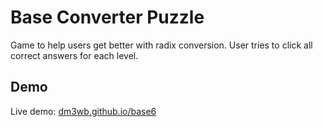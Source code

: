 # Base Converter Puzzle

Game to help users get better with radix conversion. User tries to click all correct answers for each level.

## Demo

Live demo: [dm3wb.github.io/base6](https://dm3wb.github.io/base6)
